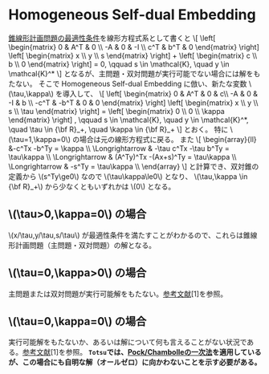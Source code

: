 # Homogeneous Self-dual Embedding

[錐線形計画問題の最適性条件](./conic_lp.md#最適性条件)を線形方程式系として書くと
\\[
    \left[ \begin{matrix}
    0 & A^T & 0 \\\\
    -A & 0 & -I \\\\
    c^T & b^T & 0
    \end{matrix} \right]
    \left[ \begin{matrix}
    x \\\\ y \\\\ s
    \end{matrix} \right]
    +
    \left[ \begin{matrix}
    c \\\\ b \\\\ 0
    \end{matrix} \right]
    = 0, \qquad
    s \in \mathcal{K}, \quad
    y \in \mathcal{K}^*
\\]
となるが、主問題・双対問題が実行可能でない場合には解をもたない。
そこで Homogeneous Self-dual Embedding に倣い、新たな変数 \\(\tau,\kappa\\) を導入して、
\\[
    \left[ \begin{matrix}
    0 & A^T & 0 & c\\\\
    -A & 0 & -I & b \\\\
    -c^T & -b^T & 0 & 0
    \end{matrix} \right]
    \left[ \begin{matrix}
    x \\\\ y \\\\ s \\\\ \tau
    \end{matrix} \right]
    =
    \left[ \begin{matrix}
    0 \\\\ 0 \\\\ \kappa
    \end{matrix} \right]
    , \qquad
    s \in \mathcal{K}, \quad
    y \in \mathcal{K}^*, \quad
    \tau \in {\bf R}\_+, \quad
    \kappa \in {\bf R}\_+
\\]
とおく。
特に \\(\tau=1,\kappa=0\\) の場合は元の線形方程式に戻る。
また
\\[
    \begin{array}{ll}
    &-c^Tx -b^Ty = \kappa \\\\
    \Longrightarrow & -\tau c^Tx -\tau b^Ty = \tau\kappa \\\\
    \Longrightarrow & (A^Ty)^Tx -(Ax+s)^Ty = \tau\kappa \\\\
    \Longrightarrow & -s^Ty = \tau\kappa \\\\
    \end{array}
\\]
と計算でき、双対錐の定義から \\(s^Ty\ge0\\) なので \\(\tau\kappa\le0\\) となり、
\\(\tau,\kappa \in {\bf R}\_+\\) から少なくともいずれかは \\(0\\) となる。

## \\(\tau>0,\kappa=0\\) の場合
\\(x/\tau,y/\tau,s/\tau\\) が最適性条件を満たすことがわかるので、これらは錐線形計画問題（主問題・双対問題）の解となる。

## \\(\tau=0,\kappa>0\\) の場合

主問題または双対問題が実行可能解をもたない。[参考文献](./reference.md)[1]を参照。

## \\(\tau=0,\kappa=0\\) の場合

実行可能解をもたないか、あるいは解について何も言えることがない状況である。[参考文献](./reference.md)[1]を参照。
**`Totsu`では、[Pock/Chambolleの一次法](./pock_chambolle.md)を適用しているが、この場合にも自明な解（オールゼロ）に向かわないことを示す必要がある。**

